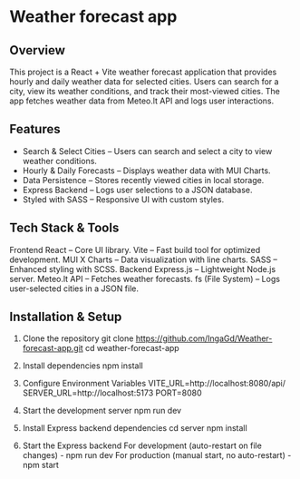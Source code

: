 # Weather forecast app

## Overview

This project is a React + Vite weather forecast application that provides hourly and daily weather data for selected cities. Users can search for a city, view its weather conditions, and track their most-viewed cities. The app fetches weather data from Meteo.lt API and logs user interactions.

## Features

- Search & Select Cities – Users can search and select a city to view weather conditions.
- Hourly & Daily Forecasts – Displays weather data with MUI Charts.
- Data Persistence – Stores recently viewed cities in local storage.
- Express Backend – Logs user selections to a JSON database.
- Styled with SASS – Responsive UI with custom styles.

## Tech Stack & Tools

Frontend
React – Core UI library.
Vite – Fast build tool for optimized development.
MUI X Charts – Data visualization with line charts.
SASS – Enhanced styling with SCSS.
Backend
Express.js – Lightweight Node.js server.
Meteo.lt API – Fetches weather forecasts.
fs (File System) – Logs user-selected cities in a JSON file.

## Installation & Setup

1. Clone the repository
   git clone https://github.com/IngaGd/Weather-forecast-app.git
   cd weather-forecast-app

2. Install dependencies
   npm install

3. Configure Environment Variables
   VITE_URL=http://localhost:8080/api/
   SERVER_URL=http://localhost:5173
   PORT=8080

4. Start the development server
   npm run dev

5. Install Express backend dependencies
   cd server
   npm install

6. Start the Express backend
   For development (auto-restart on file changes) - npm run dev
   For production (manual start, no auto-restart) - npm start
